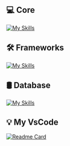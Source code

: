 
## 💻 Core
[![My Skills](https://skillicons.dev/icons?i=cs,java,go,python&theme=dark)](https://skillicons.dev)

## 🛠️ Frameworks
[![My Skills](https://skillicons.dev/icons?i=dotnet,spring,django,react&theme=dark)](https://skillicons.dev)

## 🛢 Database
[![My Skills](https://skillicons.dev/icons?i=mysql,sqlite,mongodb,postgres&theme=dark)](https://skillicons.dev)

## 💡 My VsCode
[![Readme Card](https://github-readme-stats.vercel.app/api/pin/?username=Luizhnrs&repo=VisualStudioCode-Customization)](https://github.com/Luizhnrs/VisualStudioCode-Customization)



